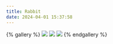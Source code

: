 ```yaml
---
title: Rabbit
date: 2024-04-01 15:37:58
---
```




{% gallery %}
![](https://blog-photos-lxy.oss-cn-hangzhou.aliyuncs.com/images/2023/7/202404011546838.jpg)
![](https://blog-photos-lxy.oss-cn-hangzhou.aliyuncs.com/images/2023/7/202404011546167.jpeg)
![](https://blog-photos-lxy.oss-cn-hangzhou.aliyuncs.com/images/2023/7/202404011546266.jpeg)
{% endgallery %}